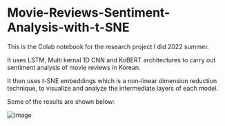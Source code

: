 # Movie-Reviews-Sentiment-Analysis-with-t-SNE

This is the Colab notebook for the research project I did 2022 summer.

It uses LSTM, Multi kernal 1D CNN and KoBERT architectures to carry out sentiment analysis of movie reviews in Korean.

It then uses t-SNE embeddings which is a non-linear dimension reduction technique, to visualize and analyze the intermediate layers of each model.

Some of the results are shown below: 

![image](https://user-images.githubusercontent.com/97519387/195113909-d2527500-e98d-4ff7-88e4-9babd8f33b4b.png)
